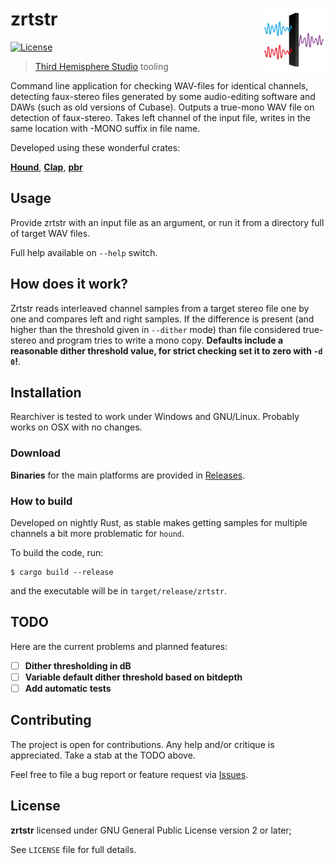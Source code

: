 # zrtstr <img src="zrtstr.svg" align="right" alt="fzrtstr logo" width="20%"/>
[![License](https://img.shields.io/badge/license-GPLv2-blue.svg)](https://github.com/Indiscipline/zrtstr/blob/master/LICENSE)
> [Third Hemisphere Studio](https://thirdhemisphere.studio) tooling

Command line application for checking WAV-files for identical channels, detecting faux-stereo files generated by some audio-editing software and DAWs (such as old versions of Cubase). Outputs a true-mono WAV file on detection of faux-stereo. Takes left channel of the input file, writes in the same location with -MONO suffix in file name.

Developed using these wonderful crates:

**[Hound](https://github.com/ruuda/hound)**, **[Clap](https://github.com/kbknapp/clap-rs)**, **[pbr](https://github.com/a8m/pb)**

## Usage
Provide zrtstr with an input file as an argument, or run it from a directory full of target WAV files.

Full help available on `--help` switch.

## How does it work?
Zrtstr reads interleaved channel samples from a target stereo file one by one and compares left and right samples. If the difference is present (and higher than the threshold given in `--dither` mode) than file considered true-stereo and program tries to write a mono copy. **Defaults include a reasonable dither threshold value, for strict checking set it to zero with `-d 0`!**.

## Installation
Rearchiver is tested to work under Windows and GNU/Linux. Probably works on OSX with no changes.

### Download
**Binaries** for the main platforms are provided in [Releases](https://github.com/indiscipline/zrtstr/releases).

### How to build
Developed on nightly Rust, as stable makes getting samples for multiple channels a bit more problematic for `hound`.

To build the code, run:

```
$ cargo build --release
```

and the executable will be in `target/release/zrtstr`.

## TODO
Here are the current problems and planned features:

- [ ] **Dither thresholding in dB**
- [ ] **Variable default dither threshold based on bitdepth**
- [ ] **Add automatic tests**

## Contributing
The project is open for contributions. Any help and/or critique is appreciated. Take a stab at the TODO above.

Feel free to file a bug report or feature request via [Issues](https://github.com/Indiscipline/zrtstr/issues).

## License
**zrtstr** licensed under GNU General Public License version 2 or later;

See `LICENSE` file for full details.

